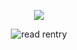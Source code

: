 <p align="center"> 
    <img src="https://komarev.com/ghpvc/?username=astronovaIite&label=welcome+to+my+profile+!&color=3291e4&style=flat-square"/>
<p align="center">
</p>
<p align="center">
<img src="https://i.postimg.cc/C5CM0bPj/68747470733a2f2f66696c65732e636174626f782e6d6f652f66363438616b2e706e67.png" alt="read rentry">
<p align="center">


